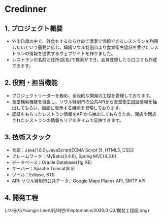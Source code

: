 # Credinner

## 1. プロジェクト概要
* 外出自粛の中で、外食をするならせめて清潔で信頼できるレストランを利用したいという需要に応じ、韓国ソウル特別市より食堂衛生認証を受けたレストランの情報を提供するウェブサイトを作りました。
* レストランの名前と住所(区名)で検索ができ、会員登録したら口コミも作成できます。

## 2. 役割・担当機能
* プロジェクトリーダーを務め、全般的な開発の工程を管理しております。
* 食堂検索機能を担当し、ソウル特別市の公共APIから食堂衛生認証情報を抽出してもらい、画面に表示する機能を具現しております。
* 認証をもらったレストラン情報をAPIから抽出してもらうため、開店や閉店されたレストランの情報もリアルタイムで反映できます。

## 3. 技術スタック
* 言語：Java(1.8.0),JavaScript(ECMA Script 5), HTML5, CSS3
* フレームワーク：MyBatis(3.4.6), Spring MVC(4.3.6)
* データベース：Oracle Database(11g XE)
* サーバー：Apache Tomcat(8.5)
* ツール：Eclipse, STS
* API: ソウル特別市公共データ、Google Maps Places API, SMTP API

## 4. 開発工程
(./사용자/Youngin Lee/바탕화면/Kleptomanie/2020/3.Q3/開発工程図.png)
